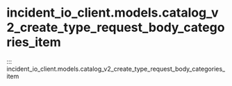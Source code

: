 # incident_io_client.models.catalog_v2_create_type_request_body_categories_item

::: incident_io_client.models.catalog_v2_create_type_request_body_categories_item